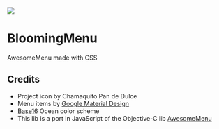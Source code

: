 <img src="http://rawgit.com/caiogondim/blooming-menu/master/logo/logo.svg">

# BloomingMenu
AwesomeMenu made with CSS

## Credits
- Project icon by Chamaquito Pan de Dulce
- Menu items by [Google Material Design](https://github.com/google/material-design-icons)
- [Base16](https://github.com/chriskempson/base16) Ocean color scheme
- This lib is a port in JavaScript of the Objective-C lib [AwesomeMenu](https://github.com/levey/AwesomeMenu)
